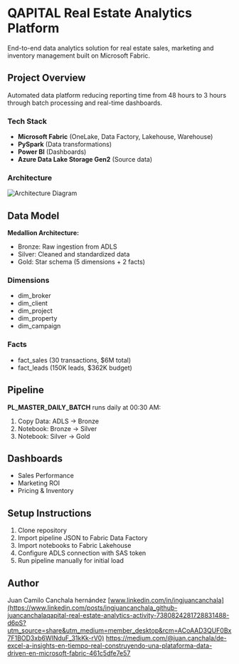 # QAPITAL Real Estate Analytics Platform
End-to-end data analytics solution for real estate sales, marketing and inventory management built on Microsoft Fabric.

## Project Overview
Automated data platform reducing reporting time from 48 hours to 3 hours through batch processing and real-time dashboards.

### Tech Stack
- **Microsoft Fabric** (OneLake, Data Factory, Lakehouse, Warehouse)
- **PySpark** (Data transformations)
- **Power BI** (Dashboards)
- **Azure Data Lake Storage Gen2** (Source data)

### Architecture
![Architecture Diagram](architecture/architecture-diagram.png)


## Data Model
**Medallion Architecture:**
- Bronze: Raw ingestion from ADLS
- Silver: Cleaned and standardized data
- Gold: Star schema (5 dimensions + 2 facts)

### Dimensions
- dim_broker
- dim_client
- dim_project
- dim_property
- dim_campaign

### Facts
- fact_sales (30 transactions, $6M total)
- fact_leads (150K leads, $362K budget)

## Pipeline
**PL_MASTER_DAILY_BATCH** runs daily at 00:30 AM:
1. Copy Data: ADLS → Bronze
2. Notebook: Bronze → Silver
3. Notebook: Silver → Gold

## Dashboards
- Sales Performance
- Marketing ROI
- Pricing & Inventory

## Setup Instructions
1. Clone repository
2. Import pipeline JSON to Fabric Data Factory
3. Import notebooks to Fabric Lakehouse
4. Configure ADLS connection with SAS token
5. Run pipeline manually for initial load

## Author
Juan Camilo Canchala hernández 
[www.linkedin.com/in/ingjuancanchala](https://www.linkedin.com/posts/ingjuancanchala_github-juancanchalaqapital-real-estate-analytics-activity-7380824281728831488-d6pS?utm_source=share&utm_medium=member_desktop&rcm=ACoAAD3QUF0Bx7F1BOD3xb6WINduF_31kKk-rV0)
https://medium.com/@juan.canchala/de-excel-a-insights-en-tiempo-real-construyendo-una-plataforma-data-driven-en-microsoft-fabric-461c5dfe7e57
